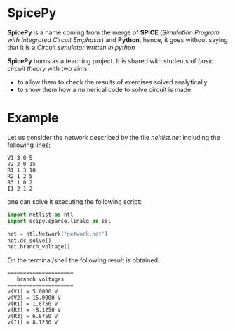 # SpicePy
**SpicePy** is a name coming from the merge of **SPICE** (*Simulation Program with Integrated Circuit Emphasis*) and **Python**, hence, it goes without saying that it is a _Circuit simulator written in python_

**SpicePy** borns as a teaching project. It is shared with students of *basic circuit theory* with two aims:

* to allow them to check the results of exercises solved analytically
* to show them how a numerical code to solve circuit is made

# Example
Let us consider the network described by the file *neltlist.net* including the following lines:
```
V1 3 0 5
V2 2 0 15
R1 1 3 10
R2 1 2 5
R3 1 0 2
I1 2 1 2
```

one can solve it executing the following script:
```python
import netlist as ntl
import scipy.sparse.linalg as ssl

net = ntl.Network('network.net')
net.dc_solve()
net.branch_voltage()
```

On the terminal/shell the following result is obtained:
```
=====================
   branch voltages   
=====================
v(V1) = 5.0000 V
v(V2) = 15.0000 V
v(R1) = 1.8750 V
v(R2) = -8.1250 V
v(R3) = 6.8750 V
v(I1) = 8.1250 V
```
